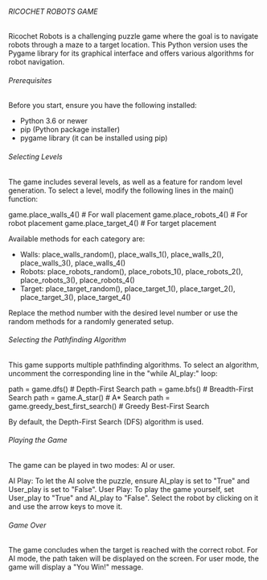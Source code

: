 ###### RICOCHET ROBOTS GAME ######
Ricochet Robots is a challenging puzzle game where the goal is to navigate robots through a maze to a target location. This Python version uses the Pygame library for its graphical interface and offers various algorithms for robot navigation.

###### Prerequisites ######
Before you start, ensure you have the following installed:

- Python 3.6 or newer
- pip (Python package installer)
- pygame library (it can be installed using pip)

###### Selecting Levels ######
The game includes several levels, as well as a feature for random level generation. To select a level, modify the following lines in the main() function:

game.place_walls_4()  # For wall placement
game.place_robots_4()  # For robot placement
game.place_target_4()  # For target placement

Available methods for each category are:

- Walls: place_walls_random(), place_walls_1(), place_walls_2(), place_walls_3(), place_walls_4()
- Robots: place_robots_random(), place_robots_1(), place_robots_2(), place_robots_3(), place_robots_4()
- Target: place_target_random(), place_target_1(), place_target_2(), place_target_3(), place_target_4()

Replace the method number with the desired level number or use the random methods for a randomly generated setup.

###### Selecting the Pathfinding Algorithm ######
This game supports multiple pathfinding algorithms. To select an algorithm, uncomment the corresponding line in the "while AI_play:" loop:

path = game.dfs()  # Depth-First Search
path = game.bfs()  # Breadth-First Search
path = game.A_star()  # A* Search
path = game.greedy_best_first_search()  # Greedy Best-First Search

By default, the Depth-First Search (DFS) algorithm is used.

###### Playing the Game ######
The game can be played in two modes: AI or user.

AI Play: To let the AI solve the puzzle, ensure AI_play is set to "True" and User_play is set to "False".
User Play: To play the game yourself, set User_play to "True" and AI_play to "False". Select the robot by clicking on it and use the arrow keys to move it.

###### Game Over ######
The game concludes when the target is reached with the correct robot. For AI mode, the path taken will be displayed on the screen. For user mode, the game will display a "You Win!" message.
